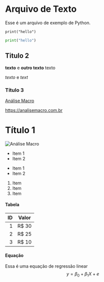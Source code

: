 # Arquivo de Texto

Esse é um arquivo de exemplo de Python.

`print("hello")`

```python
print("hello")
```

## Titulo 2

**texto** e __outro texto__ texto

*texto* e _text_

### Título 3

[Análise Macro](analisemacro.com.br)

<https://analisemacro.com.br>

# Título 1

![Análise Macro](../logo.png)

* Item 1
* Item 2

- Item 1
- Item 2

1. Item
2. Item
3. Item

#### Tabela

| ID | Valor |
|-----:|--------------------|
|     1|  R$ 30             |
|     2|  R$ 25             |
|     3|  R$ 10             |

#### Equação

Essa é uma equação de regressão linear $$y = \beta_0 + \beta_1 X + e$$
